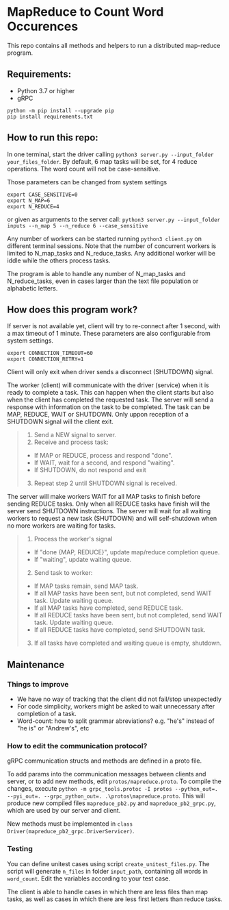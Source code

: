 # MapReduce to Count Word Occurences

This repo contains all methods and helpers to run a distributed map-reduce program.

## Requirements:

 - Python 3.7 or higher
 - gRPC

```
python -m pip install --upgrade pip
pip install requirements.txt 
```

## How to run this repo:

In one terminal, start the driver calling `python3 server.py --input_folder your_files_folder`. By default, 6 map tasks will be set, for 4 reduce operations. The word count will not be case-sensitive. 

Those parameters can be changed from system settings 
```
export CASE_SENSITIVE=0
export N_MAP=6
export N_REDUCE=4
```

or given as arguments to the server call:
`python3 server.py --input_folder inputs --n_map 5 --n_reduce 6 --case_sensitive`


Any number of workers can be started running `python3 client.py` on different terminal sessions. Note that the number of concurrent workers is limited to N_map_tasks and N_reduce_tasks. Any additional worker will be iddle while the others process tasks.

The program is able to handle any number of N_map_tasks and N_reduce_tasks, even in cases larger than the text file population or alphabetic letters.


## How does this program work?

 If server is not available yet, client will try to re-connect after 1 second, with a max timeout of 1 minute. These parameters are also configurable from system settings.
  
```
export CONNECTION_TIMEOUT=60
export CONNECTION_RETRY=1
```
 Client will only exit when driver sends a disconnect (SHUTDOWN) signal.
 
 The worker (client) will communicate with the driver (service) when it is ready to complete a task. This can happen when the client starts but also when the client has completed the requested task. The server will send a response with information on the task to be completed. The task can be MAP, REDUCE, WAIT or SHUTDOWN. Only uppon reception of a SHUTDOWN signal will the client exit. 
 
> 1. Send a NEW signal to server.
> 2. Receive and process task:
>	- If MAP or REDUCE, process and respond "done".
>	- If WAIT, wait for a second, and respond "waiting".
>	- If SHUTDOWN, do not respond and exit
> 3. Repeat step 2 until SHUTDOWN signal is received.
 
 The server will make workers WAIT for all MAP tasks to finish before sending REDUCE tasks. Only when all REDUCE tasks have finish will the server send SHUTDOWN instructions. The server will wait for all waiting workers to request a new task (SHUTDOWN) and will self-shutdown when no more workers are waiting for tasks.

> 1. Process the worker's signal 
>	- If "done {MAP, REDUCE}", update map/reduce completion queue.
>	- If "waiting", update waiting queue.
> 2. Send task to worker:
>	- If MAP tasks remain, send MAP task.
>	- If all MAP tasks have been sent, but not completed, send WAIT task. Update waiting queue.
>	- If all MAP tasks have completed, send REDUCE task.
>	- If all REDUCE tasks have been sent, but not completed, send WAIT task. Update waiting queue.
>	- If all REDUCE tasks have completed, send SHUTDOWN task.
> 3. If all tasks have completed and waiting queue is empty, shutdown.	


## Maintenance

### Things to improve

- We have no way of tracking that the client did not fail/stop unexpectedly
- For code simplicity, workers might be asked to wait unnecessary after completion of a task.
- Word-count: how to split grammar abreviations? e.g. "he's" instead of "he is" or "Andrew's", etc

### How to edit the communication protocol?

gRPC communication structs and methods are defined in a proto file. 

To add params into the communication messages between clients and server, or to add new methods, edit `protos/mapreduce.proto`. To compile the changes, execute `python -m grpc_tools.protoc -I protos --python_out=. --pyi_out=. --grpc_python_out=. .\protos\mapreduce.proto`. This will produce new compiled files `mapreduce_pb2.py` and `mapreduce_pb2_grpc.py`, which are used by our server and client. 

New methods must be implemented in `class Driver(mapreduce_pb2_grpc.DriverServicer)`.

### Testing

You can define unitest cases using script `create_unitest_files.py`.  The script will generate `n_files` in folder `input_path`, containing all words in `word_count`. Edit the variables according to your test case.

The client is able to handle cases in which there are less files than map tasks, as well as cases in which there are less first letters than reduce tasks.
 
